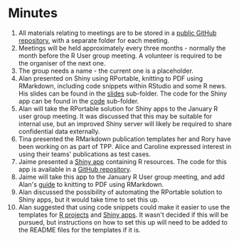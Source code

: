 # Minutes

1. All materials relating to meetings are to be stored in a [public GitHub repository](https://github.com/Health-SocialCare-Scotland/PHI-useR-group), with a separate folder for each meeting.
2. Meetings will be held approximately every three months - normally the month before the R User group meeting. A volunteer is required to be the organiser of the next one.
3. The group needs a name - the current one is a placeholder.
4. Alan presented on Shiny using RPortable, knitting to PDF using RMarkdown, including code snippets within RStudio and some R news. His slides can be found in the [slides](Slides) sub-folder. The code for the Shiny app can be found in the [code](Code) sub-folder.
5. Alan will take the RPortable solution for Shiny apps to the January R user group meeting. It was discussed that this may be suitable for internal use, but an improved Shiny server will likely be required to share confidential data externally.
6. Tina presented the RMarkdown publication templates her and Rory have been working on as part of TPP. Alice and Caroline expressed interest in using their teams' publications as test cases.
7. Jaime presented a [Shiny app](https://scotland.shinyapps.io/nhs-r-resources/) containing R resources. The code for this app is available in a [GitHub repository](https://github.com/Health-SocialCare-Scotland/nss-r-resources-app).
8. Jaime will take this app to the January R User group meeting, and add Alan's [guide](https://datasciencescotland.slack.com/files/UAV527E2G/FDW82RTPV/tinytex_offline_installation_guide.pdf) to knitting to PDF using RMarkdown.
9. Alan discussed the possibility of automating the RPortable solution to Shiny apps, but it would take time to set this up.
10. Alan suggested that using code snippets could make it easier to use the templates for [R projects](https://github.com/Health-SocialCare-Scotland/r-project-structure) and [Shiny apps](https://github.com/Health-SocialCare-Scotland/rshiny-project-structure). It wasn't decided if this will be pursued, but instructions on how to set this up will need to be added to the README files for the templates if it is.
